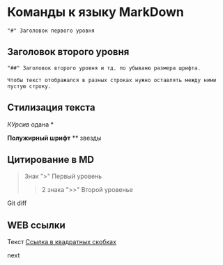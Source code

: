 # Команды к языку MarkDown
```
"#" Заголовок первого уровня
```
## Заголовок второго уровня
``````
"##" Заголовок второго уровня и тд. по убываню размера шрифта.
``````
```
Чтобы текст отображался в разных строках нужно оставлять между ними пустую строку.
```
## Стилизация текста


*КУрсив* одана *

**Полужирный шрифт** ** звезды

## Цитирование в MD
>Знак ">" Первый уровень
>> 2 знака ">>" Второй уровеньe

Git diff

## WEB ссылки
Текст [Ссылка в квадратных скобках](http.www.ex.ru "Вспывающее окно в кавычках")

next